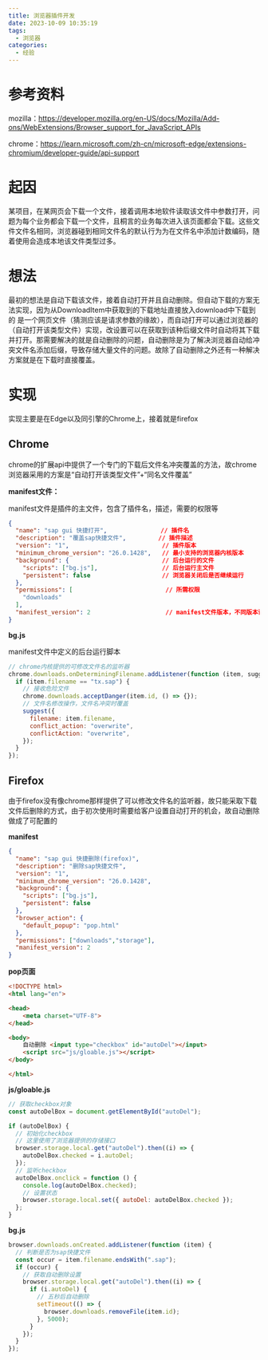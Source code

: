 ```yaml
---
title: 浏览器插件开发
date: 2023-10-09 10:35:19
tags:
  - 浏览器
categories:
  - 经验
---
```


# 参考资料

mozilla：https://developer.mozilla.org/en-US/docs/Mozilla/Add-ons/WebExtensions/Browser_support_for_JavaScript_APIs

chrome：https://learn.microsoft.com/zh-cn/microsoft-edge/extensions-chromium/developer-guide/api-support

# 起因

某项目，在某网页会下载一个文件，接着调用本地软件读取该文件中参数打开，问题为每个业务都会下载一个文件，且桐言的业务每次进入该页面都会下载。这些文件文件名相同，浏览器碰到相同文件名的默认行为为在文件名中添加计数编码，随着使用会造成本地该文件类型过多。

# 想法

最初的想法是自动下载该文件，接着自动打开并且自动删除。但自动下载的方案无法实现，因为从DownloadItem中获取到的下载地址直接放入download中下载到的 是一个网页文件（猜测应该是请求参数的缘故），而自动打开可以通过浏览器的（自动打开该类型文件）实现，改设置可以在获取到该种后缀文件时自动将其下载并打开。那需要解决的就是自动删除的问题，自动删除是为了解决浏览器自动给冲突文件名添加后缀，导致存储大量文件的问题。故除了自动删除之外还有一种解决方案就是在下载时直接覆盖。

# 实现

实现主要是在Edge以及同引擎的Chrome上，接着就是firefox

## Chrome

chrome的扩展api中提供了一个专门的下载后文件名冲突覆盖的方法，故chrome浏览器采用的方案是“自动打开该类型文件”+“同名文件覆盖”

**manifest文件：**

manifest文件是插件的主文件，包含了插件名，描述，需要的权限等

```json
{
  "name": "sap gui 快捷打开", 				// 插件名
  "description": "覆盖sap快捷文件", 		  // 插件描述
  "version": "1",						   // 插件版本 
  "minimum_chrome_version": "26.0.1428",   // 最小支持的浏览器内核版本
  "background": {						   // 后台运行的文件
    "scripts": ["bg.js"],				   // 后台运行主文件
    "persistent": false					   // 浏览器关闭后是否继续运行
  },
  "permissions": [							// 所需权限
    "downloads"
  ],
  "manifest_version": 2						// manifest文件版本，不同版本语法不同
}
```

**bg.js**

manifest文件中定义的后台运行脚本

```js
// chrome内核提供的可修改文件名的监听器
chrome.downloads.onDeterminingFilename.addListener(function (item, suggest) {
  if (item.filename == "tx.sap") {
    // 接收危险文件
    chrome.downloads.acceptDanger(item.id, () => {});
    // 文件名修改操作，文件名冲突时覆盖
    suggest({
      filename: item.filename,
      conflict_action: "overwrite",
      conflictAction: "overwrite",
    });
  }
});
```

## Firefox

由于firefox没有像chrome那样提供了可以修改文件名的监听器，故只能采取下载文件后删除的方式，由于初次使用时需要给客户设置自动打开的机会，故自动删除做成了可配置的

**manifest**

```json
{
  "name": "sap gui 快捷删除(firefox)",
  "description": "删除sap快捷文件",
  "version": "1",
  "minimum_chrome_version": "26.0.1428",
  "background": {
    "scripts": ["bg.js"],
    "persistent": false
  },
  "browser_action": {
    "default_popup": "pop.html"
  },
  "permissions": ["downloads","storage"],
  "manifest_version": 2
}

```

**pop页面**

```html
<!DOCTYPE html>
<html lang="en">

<head>
    <meta charset="UTF-8">
</head>

<body>
    自动删除 <input type="checkbox" id="autoDel"></input>
    <script src="js/gloable.js"></script>
</body>

</html>
```

**js/gloable.js**

```js
// 获取checkbox对象
const autoDelBox = document.getElementById("autoDel");

if (autoDelBox) {
  // 初始化checkbox
  // 这里使用了浏览器提供的存储接口
  browser.storage.local.get("autoDel").then((i) => {
    autoDelBox.checked = i.autoDel;
  });
  // 监听checkbox
  autoDelBox.onclick = function () {
    console.log(autoDelBox.checked);
    // 设置状态
    browser.storage.local.set({ autoDel: autoDelBox.checked });
  };
}
```

**bg.js**

```js
browser.downloads.onCreated.addListener(function (item) {
  // 判断是否为sap快捷文件
  const occur = item.filename.endsWith(".sap");
  if (occur) {
    // 获取自动删除设置
    browser.storage.local.get("autoDel").then((i) => {
      if (i.autoDel) {
        // 五秒后自动删除
        setTimeout(() => {
          browser.downloads.removeFile(item.id);
        }, 5000);
      }
    });
  }
});
```



